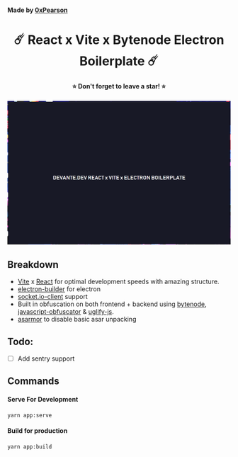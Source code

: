 #### Made by [0xPearson](https://devante.dev)

<h1 align="center">☄️ React x Vite x Bytenode Electron Boilerplate ☄️</h1>
<h4 align="center">⭐ Don't forget to leave a star! ⭐</h4>

<p align="center">
  <img src="screenshot.png" alt="My Image">
</p>

## Breakdown

- [Vite](https://vitejs.dev/) x [React](https://react.dev/) for optimal development speeds with amazing structure.
- [electron-builder](https://www.npmjs.com/package/electron-builder) for electron
- [socket.io-client](https://www.npmjs.com/package/socket.io-client) support
- Built in obfuscation on both frontend + backend using [bytenode](https://www.npmjs.com/package/bytenode), [javascript-obfuscator](https://www.npmjs.com/package/javascript-obfuscator) & [uglify-js](https://www.npmjs.com/package/uglify-js).
- [asarmor](https://www.npmjs.com/package/asarmor) to disable basic asar unpacking

## Todo:

- [ ] Add sentry support

## Commands

#### **Serve For Development**

```
yarn app:serve
```

#### **Build for production**

```
yarn app:build
```
